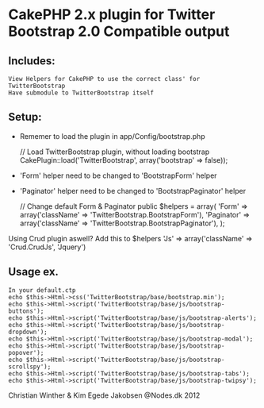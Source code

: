 CakePHP 2.x plugin for Twitter Bootstrap 2.0 Compatible output
============

Includes:
-------

	View Helpers for CakePHP to use the correct class' for TwitterBootstrap
	Have submodule to TwitterBootstrap itself

Setup:
-------
* Rememer to load the plugin in app/Config/bootstrap.php

	// Load TwitterBootstrap plugin, without loading bootstrap
	CakePlugin::load('TwitterBootstrap', array('bootstrap' => false));

* 'Form' helper need to be changed to 'BootstrapForm' helper
* 'Paginator' helper need to be changed to 'BootstrapPaginator' helper

	// Change default Form & Paginator
	public $helpers = array(
		'Form'		=> array('className' => 'TwitterBootstrap.BootstrapForm'),
		'Paginator' => array('className' => 'TwitterBootstrap.BootstrapPaginator'),
	);


Using Crud plugin aswell?
	Add this to $helpers
		'Js'		=> array('className' => 'Crud.CrudJs', 'Jquery')

Usage ex.
-------
	In your default.ctp
	echo $this->Html->css('TwitterBootstrap/base/bootstrap.min');
	echo $this->Html->script('TwitterBootstrap/base/js/bootstrap-buttons');
	echo $this->Html->script('TwitterBootstrap/base/js/bootstrap-alerts');
	echo $this->Html->script('TwitterBootstrap/base/js/bootstrap-dropdown');
	echo $this->Html->script('TwitterBootstrap/base/js/bootstrap-modal');
	echo $this->Html->script('TwitterBootstrap/base/js/bootstrap-popover');
	echo $this->Html->script('TwitterBootstrap/base/js/bootstrap-scrollspy');
	echo $this->Html->script('TwitterBootstrap/base/js/bootstrap-tabs');
	echo $this->Html->script('TwitterBootstrap/base/js/bootstrap-twipsy');


Christian Winther & Kim Egede Jakobsen
@Nodes.dk 2012